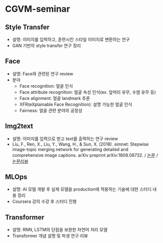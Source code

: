 # CGVM-seminar

## Style Transfer
* 설명: 이미지를 입력하고, 훈련시킨 스타일 이미지로 변환하는 연구
* GAN 기반의 style transfer 연구 정리

## Face
* 설명: Face와 관련된 연구 review
* 분야
  * Face recognition: 얼굴 인식
  * Face attribute recognition: 얼굴 속성 인식(ex. 앞머리 유무, 수염 유무 등)
  * Face alignment: 얼굴 landmark 추론
  * XFR(eXplainable Face Recognition): 설명 가능한 얼굴 인식
  * Fairness: 얼굴 관련 분야의 공정성

## Img2text
* 설명: 이미지를 입력으로 받고 text를 출력하는 연구 review
* Liu, F., Ren, X., Liu, Y., Wang, H., & Sun, X. (2018). simnet: Stepwise image-topic merging network for generating detailed and comprehensive image captions. arXiv preprint arXiv:1808.08732. / [논문](https://arxiv.org/pdf/1808.08732.pdf) / [논문리뷰](https://github.com/yeomja99/CGVM-seminar/blob/main/Img2text/20220515simNet%20Stepwise%20Image-Topic%20Merging%20Network%20for%20Generating%20Detailed%20and%20Comprehensive%20Image%20Captions.pdf)

## MLOps
* 설명: AI 모델 개발 후 실제 모델을 production에 적용하는 기술에 대한 스터디 내용 정리
* Coursera 강의 수강 후 스터디 진행

## Transformer
* 설명: RNN, LSTM의 단점을 보완한 자연어 처리 모델
* Transformer 개념 설명 및 파생 연구 리뷰
